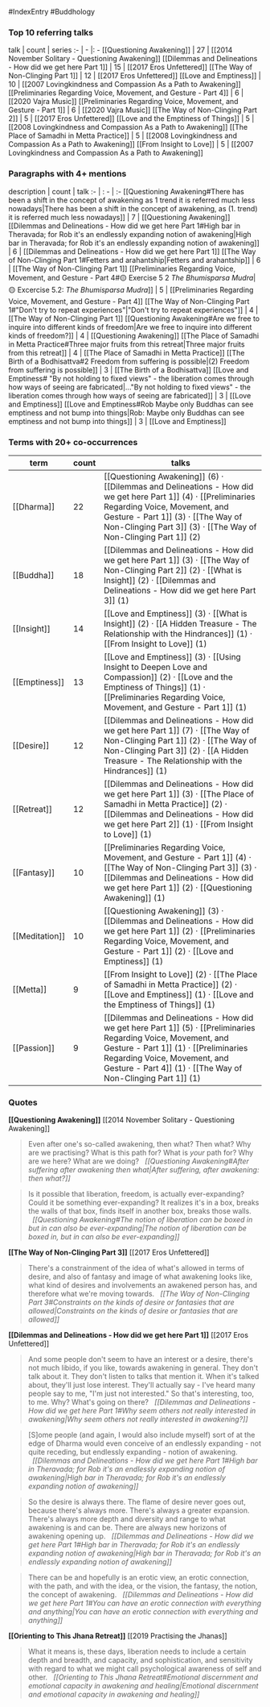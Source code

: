 #IndexEntry #Buddhology

### Top 10 referring talks
talk | count | series
:- | - |: -
[[Questioning Awakening]] | 27 | [[2014 November Solitary - Questioning Awakening]]
[[Dilemmas and Delineations - How did we get here Part 1]] | 15 | [[2017 Eros Unfettered]]
[[The Way of Non-Clinging Part 1]] | 12 | [[2017 Eros Unfettered]]
[[Love and Emptiness]] | 10 | [[2007 Lovingkindness and Compassion As a Path to Awakening]]
[[Preliminaries Regarding Voice, Movement, and Gesture - Part 4]] | 6 | [[2020 Vajra Music]]
[[Preliminaries Regarding Voice, Movement, and Gesture - Part 1]] | 6 | [[2020 Vajra Music]]
[[The Way of Non-Clinging Part 2]] | 5 | [[2017 Eros Unfettered]]
[[Love and the Emptiness of Things]] | 5 | [[2008 Lovingkindness and Compassion As a Path to Awakening]]
[[The Place of Samadhi in Metta Practice]] | 5 | [[2008 Lovingkindness and Compassion As a Path to Awakening]]
[[From Insight to Love]] | 5 | [[2007 Lovingkindness and Compassion As a Path to Awakening]]

### Paragraphs with 4+ mentions
description | count | talk
:- | : - | :-
[[Questioning Awakening#There has been a shift in the concept of awakening as 1 trend it is referred much less nowadays\|There has been a shift in the concept of awakening, as (1. trend) it is referred much less nowadays]] | 7 | [[Questioning Awakening]]
[[Dilemmas and Delineations - How did we get here Part 1#High bar in Theravada; for Rob it's an endlessly expanding notion of awakening\|High bar in Theravada; for Rob it's an endlessly expanding notion of awakening]] | 6 | [[Dilemmas and Delineations - How did we get here Part 1]]
[[The Way of Non-Clinging Part 1#Fetters and arahantship\|Fetters and arahantship]] | 6 | [[The Way of Non-Clinging Part 1]]
[[Preliminaries Regarding Voice, Movement, and Gesture - Part 4#🟡 Exercise 5 2 _The Bhumisparsa Mudra_\|🟡 Excercise 5.2: _The Bhumisparsa Mudra_]] | 5 | [[Preliminaries Regarding Voice, Movement, and Gesture - Part 4]]
[[The Way of Non-Clinging Part 1#"Don't try to repeat experiences"\|"Don't try to repeat experiences"]] | 4 | [[The Way of Non-Clinging Part 1]]
[[Questioning Awakening#Are we free to inquire into different kinds of freedom\|Are we free to inquire into different kinds of freedom?]] | 4 | [[Questioning Awakening]]
[[The Place of Samadhi in Metta Practice#Three major fruits from this retreat\|Three major fruits from this retreat]] | 4 | [[The Place of Samadhi in Metta Practice]]
[[The Birth of a Bodhisattva#2 Freedom from suffering is possible\|(2) Freedom from suffering is possible]] | 3 | [[The Birth of a Bodhisattva]]
[[Love and Emptiness# "By not holding to fixed views" - the liberation comes through how ways of seeing are fabricated\|..."By not holding to fixed views" - the liberation comes through how ways of seeing are fabricated]] | 3 | [[Love and Emptiness]]
[[Love and Emptiness#Rob Maybe only Buddhas can see emptiness and not bump into things\|Rob: Maybe only Buddhas can see emptiness and not bump into things]] | 3 | [[Love and Emptiness]]

### Terms with 20+ co-occurrences
term | count | talks
-|-|-
[[Dharma]] | 22 | <span class="counts">[[Questioning Awakening]] (6) · [[Dilemmas and Delineations - How did we get here Part 1]] (4) · [[Preliminaries Regarding Voice, Movement, and Gesture - Part 1]] (3) · [[The Way of Non-Clinging Part 3]] (3) · [[The Way of Non-Clinging Part 1]] (2)</span> 
[[Buddha]] | 18 | <span class="counts">[[Dilemmas and Delineations - How did we get here Part 1]] (3) · [[The Way of Non-Clinging Part 2]] (2) · [[What is Insight]] (2) · [[Dilemmas and Delineations - How did we get here Part 3]] (1)</span> 
[[Insight]] | 14 | <span class="counts">[[Love and Emptiness]] (3) · [[What is Insight]] (2) · [[A Hidden Treasure - The Relationship with the Hindrances]] (1) · [[From Insight to Love]] (1)</span> 
[[Emptiness]] | 13 | <span class="counts">[[Love and Emptiness]] (3) · [[Using Insight to Deepen Love and Compassion]] (2) · [[Love and the Emptiness of Things]] (1) · [[Preliminaries Regarding Voice, Movement, and Gesture - Part 1]] (1)</span> 
[[Desire]] | 12 | <span class="counts">[[Dilemmas and Delineations - How did we get here Part 1]] (7) · [[The Way of Non-Clinging Part 1]] (2) · [[The Way of Non-Clinging Part 3]] (2) · [[A Hidden Treasure - The Relationship with the Hindrances]] (1)</span> 
[[Retreat]] | 12 | <span class="counts">[[Dilemmas and Delineations - How did we get here Part 1]] (3) · [[The Place of Samadhi in Metta Practice]] (2) · [[Dilemmas and Delineations - How did we get here Part 2]] (1) · [[From Insight to Love]] (1)</span> 
[[Fantasy]] | 10 | <span class="counts">[[Preliminaries Regarding Voice, Movement, and Gesture - Part 1]] (4) · [[The Way of Non-Clinging Part 3]] (3) · [[Dilemmas and Delineations - How did we get here Part 1]] (2) · [[Questioning Awakening]] (1)</span> 
[[Meditation]] | 10 | <span class="counts">[[Questioning Awakening]] (3) · [[Dilemmas and Delineations - How did we get here Part 1]] (2) · [[Preliminaries Regarding Voice, Movement, and Gesture - Part 1]] (2) · [[Love and Emptiness]] (1)</span> 
[[Metta]] | 9 | <span class="counts">[[From Insight to Love]] (2) · [[The Place of Samadhi in Metta Practice]] (2) · [[Love and Emptiness]] (1) · [[Love and the Emptiness of Things]] (1)</span> 
[[Passion]] | 9 | <span class="counts">[[Dilemmas and Delineations - How did we get here Part 1]] (5) · [[Preliminaries Regarding Voice, Movement, and Gesture - Part 1]] (1) · [[Preliminaries Regarding Voice, Movement, and Gesture - Part 4]] (1) · [[The Way of Non-Clinging Part 1]] (1)</span> 

### Quotes
**[[Questioning Awakening]]**
<span class="counts">[[2014 November Solitary - Questioning Awakening]]</span>
> Even after one's so-called awakening, then what? Then what? Why are we practising? What is this path for? What is _your_ path for? Why are we here? What are we doing? &nbsp;&nbsp;<span class="counts">_[[Questioning Awakening#After suffering after awakening then what|After suffering, after awakening: then what?]]_</span>

> Is it possible that liberation, freedom, is actually ever-expanding? Could it be something ever-expanding? It realizes it's in a box, breaks the walls of that box, finds itself in another box, breaks those walls. &nbsp;&nbsp;<span class="counts">_[[Questioning Awakening#The notion of liberation can be boxed in but in can also be ever-expanding|The notion of liberation can be boxed in, but in can also be ever-expanding]]_</span>

**[[The Way of Non-Clinging Part 3]]**
<span class="counts">[[2017 Eros Unfettered]]</span>
> There's a constrainment of the idea of what's allowed in terms of desire, and also of fantasy and image of what awakening looks like, what kind of desires and involvements an awakened person has, and therefore what we're moving towards. &nbsp;&nbsp;<span class="counts">_[[The Way of Non-Clinging Part 3#Constraints on the kinds of desire or fantasies that are allowed|Constraints on the kinds of desire or fantasies that are allowed]]_</span>

**[[Dilemmas and Delineations - How did we get here Part 1]]**
<span class="counts">[[2017 Eros Unfettered]]</span>
> And some people don't seem to have an interest or a desire, there's not much libido, if you like, towards awakening in general. They don't talk about it. They don't listen to talks that mention it. When it's talked about, they'll just lose interest. They'll actually say - I've heard many people say to me, "I'm just not interested." So that's interesting, too, to me. Why? What's going on there? &nbsp;&nbsp;<span class="counts">_[[Dilemmas and Delineations - How did we get here Part 1#Why seem others not really interested in awakening|Why seem others not really interested in awakening?]]_</span>

> [S]ome people (and again, I would also include myself) sort of at the edge of Dharma would even conceive of an endlessly expanding - not quite receding, but endlessly expanding - notion of awakening. &nbsp;&nbsp;<span class="counts">_[[Dilemmas and Delineations - How did we get here Part 1#High bar in Theravada; for Rob it's an endlessly expanding notion of awakening|High bar in Theravada; for Rob it's an endlessly expanding notion of awakening]]_</span>

> So the desire is always there. The flame of desire never goes out, because there's always more. There's always a greater expansion. There's always more depth and diversity and range to what awakening is and can be. There are always new horizons of awakening opening up. &nbsp;&nbsp;<span class="counts">_[[Dilemmas and Delineations - How did we get here Part 1#High bar in Theravada; for Rob it's an endlessly expanding notion of awakening|High bar in Theravada; for Rob it's an endlessly expanding notion of awakening]]_</span>

> There can be and hopefully is an erotic view, an erotic connection, with the path, and with the idea, or the vision, the fantasy, the notion, the concept of awakening. &nbsp;&nbsp;<span class="counts">_[[Dilemmas and Delineations - How did we get here Part 1#You can have an erotic connection with everything and anything|You can have an erotic connection with everything and anything]]_</span>

**[[Orienting to This Jhana Retreat]]**
<span class="counts">[[2019 Practising the Jhanas]]</span>
> What it means is, these days, liberation needs to include a certain depth and breadth, and capacity, and sophistication, and sensitivity with regard to what we might call psychological awareness of self and other. &nbsp;&nbsp;<span class="counts">_[[Orienting to This Jhana Retreat#Emotional discernment and emotional capacity in awakening and healing|Emotional discernment and emotional capacity in awakening and healing]]_</span>


